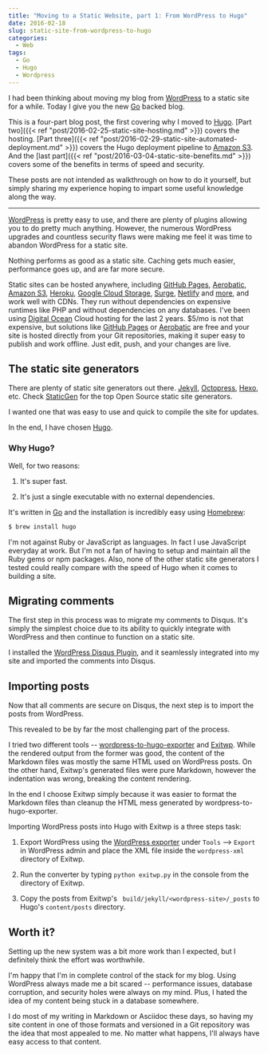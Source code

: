 ```yaml
---
title: "Moving to a Static Website, part 1: From WordPress to Hugo"
date: 2016-02-18
slug: static-site-from-wordpress-to-hugo
categories:
  - Web
tags:
  - Go
  - Hugo
  - Wordpress
---
```


I had been thinking about moving my blog from [WordPress](https://wordpress.org/) to a static site for a while. Today I give you the new [Go](https://golang.org/) backed blog.

This is a four-part blog post, the first covering why I moved to [Hugo](https://gohugo.io). [Part two]({{< ref "post/2016-02-25-static-site-hosting.md" >}}) covers the hosting. [Part three]({{< ref "post/2016-02-29-static-site-automated-deployment.md" >}}) covers the Hugo deployment pipeline to [Amazon S3](https://aws.amazon.com/s3/). And the [last part]({{< ref "post/2016-03-04-static-site-benefits.md" >}}) covers some of the benefits in terms of speed and security.

These posts are not intended as walkthrough on how to do it yourself, but simply sharing my experience hoping to impart some useful knowledge along the way.

<!--more-->
---

[WordPress](https://wordpress.org/) is pretty easy to use, and there are plenty of plugins allowing you to do pretty much anything. However, the numerous WordPress upgrades and countless security flaws were making me feel it was time to abandon WordPress for a static site.

Nothing performs as good as a static site. Caching gets much easier, performance goes up, and are far more secure.

Static sites can be hosted anywhere, including [GitHub Pages](https://pages.github.com/), [Aerobatic](https://www.aerobatic.com/), [Amazon S3](https://aws.amazon.com/s3/), [Heroku](https://www.heroku.com/), [Google Cloud Storage](https://cloud.google.com/storage/), [Surge](https://surge.sh/), [Netlify](https://www.netlify.com/) and [more](http://designrope.com/toolbox/static-web-hosting/), and work well with CDNs. They run without dependencies on expensive runtimes like PHP and without dependencies on any databases. I've been using [Digital Ocean](https://www.digitalocean.com/?refcode=650226cfe04d) Cloud hosting for the last 2 years. $5/mo is not that expensive, but solutions like [GitHub Pages](https://pages.github.com) or [Aerobatic](https://www.aerobatic.com/) are free and your site is hosted directly from your Git repositories, making it super easy to publish and work offline. Just edit, push, and your changes are live.

## The static site generators

There are plenty of static site generators out there. [Jekyll](https://jekyllrb.com), [Octopress](http://octopress.org), [Hexo](https://hexo.io), etc. Check [StaticGen](https://www.staticgen.com) for the top Open Source static site generators.

I wanted one that was easy to use and quick to compile the site for updates.

In the end, I have chosen [Hugo](https://gohugo.io).

### Why Hugo?

Well, for two reasons:

1. It's super fast.

2. It's just a single executable with no external dependencies.

It's written in [Go](https://golang.org/) and the installation is incredibly easy using [Homebrew](http://brew.sh/):

```sh
$ brew install hugo
```

I'm not against Ruby or JavaScript as languages. In fact I use JavaScript everyday at work. But I'm not a fan of having to setup and maintain all the Ruby gems or npm packages. Also, none of the other static site generators I tested could really compare with the speed of Hugo when it comes to building a site.

## Migrating comments

The first step in this process was to migrate my comments to Disqus. It's simply the simplest choice due to its ability to quickly integrate with WordPress and then continue to function on a static site.

I installed the [WordPress Disqus Plugin](https://wordpress.org/plugins/disqus-comment-system/), and it seamlessly integrated into my site and imported the comments into Disqus.

## Importing posts

Now that all comments are secure on Disqus, the next step is to import the posts from WordPress.

This revealed to be by far the most challenging part of the process.

I tried two different tools --  [wordpress-to-hugo-exporter](https://github.com/SchumacherFM/wordpress-to-hugo-exporter) and [Exitwp](https://github.com/thomasf/exitwp). While the rendered output from the former was good, the content of the Markdown files was mostly the same HTML used on WordPress posts. On the other hand, Exitwp's generated files were pure Markdown, however the indentation was wrong, breaking the content rendering.

In the end I choose Exitwp simply because it was easier to format the Markdown files than cleanup the HTML mess generated by wordpress-to-hugo-exporter.

Importing WordPress posts into Hugo with Exitwp is a three steps task:

1. Export WordPress using the [WordPress exporter](https://en.support.wordpress.com/export/) under `Tools` --> `Export` in WordPress admin and place the XML file inside the `wordpress-xml` directory of Exitwp.

2. Run the converter by typing `python exitwp.py` in the console from the directory of Exitwp.

3. Copy the posts from Exitwp's ` build/jekyll/<wordpress-site>/_posts` to Hugo's `content/posts` directory.

## Worth it?

Setting up the new system was a bit more work than I expected, but I definitely think the effort was worthwhile.

I'm happy that I'm in complete control of the stack for my blog. Using WordPress always made me a bit scared -- performance issues, database corruption, and security holes were always on my mind. Plus, I hated the idea of my content being stuck in a database somewhere.

I do most of my writing in Markdown or Asciidoc these days, so having my site content in one of those formats and versioned in a Git repository was the idea that most appealed to me. No matter what happens, I'll always have easy access to that content.
